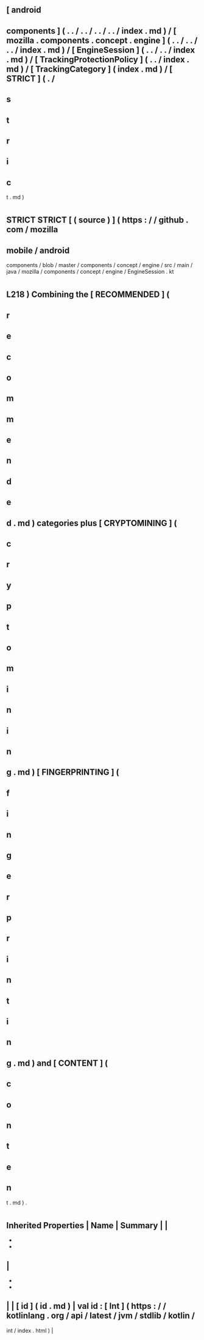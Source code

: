 [
android
-
components
]
(
.
.
/
.
.
/
.
.
/
.
.
/
index
.
md
)
/
[
mozilla
.
components
.
concept
.
engine
]
(
.
.
/
.
.
/
.
.
/
index
.
md
)
/
[
EngineSession
]
(
.
.
/
.
.
/
index
.
md
)
/
[
TrackingProtectionPolicy
]
(
.
.
/
index
.
md
)
/
[
TrackingCategory
]
(
index
.
md
)
/
[
STRICT
]
(
.
/
-
s
-
t
-
r
-
i
-
c
-
t
.
md
)
#
STRICT
STRICT
[
(
source
)
]
(
https
:
/
/
github
.
com
/
mozilla
-
mobile
/
android
-
components
/
blob
/
master
/
components
/
concept
/
engine
/
src
/
main
/
java
/
mozilla
/
components
/
concept
/
engine
/
EngineSession
.
kt
#
L218
)
Combining
the
[
RECOMMENDED
]
(
-
r
-
e
-
c
-
o
-
m
-
m
-
e
-
n
-
d
-
e
-
d
.
md
)
categories
plus
[
CRYPTOMINING
]
(
-
c
-
r
-
y
-
p
-
t
-
o
-
m
-
i
-
n
-
i
-
n
-
g
.
md
)
[
FINGERPRINTING
]
(
-
f
-
i
-
n
-
g
-
e
-
r
-
p
-
r
-
i
-
n
-
t
-
i
-
n
-
g
.
md
)
and
[
CONTENT
]
(
-
c
-
o
-
n
-
t
-
e
-
n
-
t
.
md
)
.
#
#
#
Inherited
Properties
|
Name
|
Summary
|
|
-
-
-
|
-
-
-
|
|
[
id
]
(
id
.
md
)
|
val
id
:
[
Int
]
(
https
:
/
/
kotlinlang
.
org
/
api
/
latest
/
jvm
/
stdlib
/
kotlin
/
-
int
/
index
.
html
)
|
